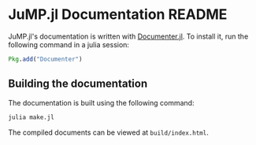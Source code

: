 JuMP.jl Documentation README
================================

JuMP.jl's documentation is written with [Documenter.jl](https://github.com/JuliaDocs/Documenter.jl). To install it, run the following command in a julia session:

```julia
Pkg.add("Documenter")
```


Building the documentation
--------------------------

The documentation is built using the following command:

```julia
julia make.jl
```

The compiled documents can be viewed at `build/index.html`.

